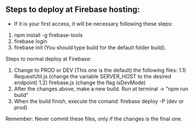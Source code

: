 ## Steps to deploy at Firebase hosting:

- If it is your first access, it will be necessary following these steps:

1. npm install -g firebase-tools
2. firebase login
3. firebase init (You should type build for the default folder build).

Steps to normal deploy at Firebase:

1. Change to PROD or DEV (This one is the default) the following files:
   1.1) RequestUtil.js (change the variable SERVER_HOST to the desired endpoint)
   1.2) firebase.js (change the flag isDevMode)
2. After the changes above, make a new build. Run at terminal -> "npm run build"
3. When the build finish, execute the comand: firebase deploy -P <flavor> (dev or prod)

Remember: Never commit these files, only if the changes is the final one.
